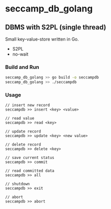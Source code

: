 # seccamp_db_golang
## DBMS with S2PL (single thread)
Small key-value-store written in Go.
- S2PL
- no-wait

### Build and Run
```bash
seccamp_db_golang >> go build -o seccampdb
seccamp_db_golang >> ./seccampdb
```

### Usage
```
// insert new record
seccampdb >> insert <key> <value>

// read value
seccampdb >> read <key>

// update record
seccampdb >> update <key> <new value>

// delete record
seccampdb >> delete <key>

// save current status
seccampdb >> commit

// read committed data
seccampdb >> all

// shutdown
seccampdb >> exit

// abort
seccampdb >> abort
```
